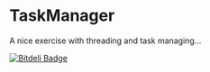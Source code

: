 TaskManager
===========


A nice exercise with threading and task managing...


[![Bitdeli Badge](https://d2weczhvl823v0.cloudfront.net/OhadR/taskmanager/trend.png)](https://bitdeli.com/free "Bitdeli Badge")

